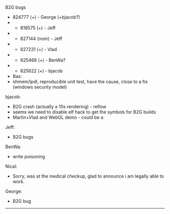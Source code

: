 B2G bugs
* 824777 (+) - George (+bjacob?)
* * 818575 (+) - Jeff
* * 827144 (nom) - Jeff
* * 827231 (+) - Vlad
* * 825468 (+) - BenWa?
* * 825622 (+) - bjacob
* Bas:
* shmem/ipdl, reproducible unit test, have the cause, close to a fix (windows security model)

bjacob:
* B2G crash (actually a 10s rendering) - reflow 
* seems we need to disable elf hack to get the symbols for B2G builds
* Martin+Vlad and WebGL demo - could be a 

Jeff:
* B2G bugs

BenWa:
* write poisoning

Nical:
* Sorry, was at the medical checkup, glad to announce i am legally able to work.

George:
* B2G bug

________________


